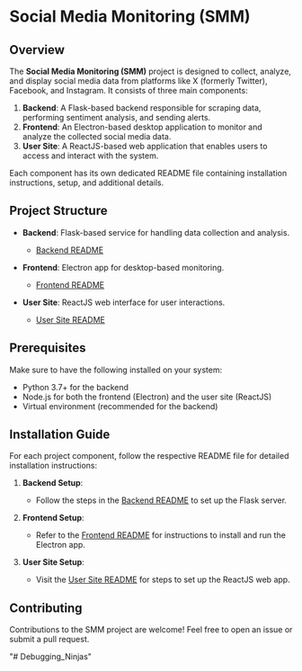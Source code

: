 # Social Media Monitoring (SMM)

## Overview

The **Social Media Monitoring (SMM)** project is designed to collect, analyze, and display social media data from platforms like X (formerly Twitter), Facebook, and Instagram. It consists of three main components:

1. **Backend**: A Flask-based backend responsible for scraping data, performing sentiment analysis, and sending alerts.
2. **Frontend**: An Electron-based desktop application to monitor and analyze the collected social media data.
3. **User Site**: A ReactJS-based web application that enables users to access and interact with the system.

Each component has its own dedicated README file containing installation instructions, setup, and additional details.

## Project Structure

- **Backend**: Flask-based service for handling data collection and analysis.
  - [Backend README](./SMM_backend/README.md)

- **Frontend**: Electron app for desktop-based monitoring.
  - [Frontend README](./SMM_frontend/README.md)

- **User Site**: ReactJS web interface for user interactions.
  - [User Site README](./Social_Report/README.md)

## Prerequisites

Make sure to have the following installed on your system:

- Python 3.7+ for the backend
- Node.js for both the frontend (Electron) and the user site (ReactJS)
- Virtual environment (recommended for the backend)

## Installation Guide

For each project component, follow the respective README file for detailed installation instructions:

1. **Backend Setup**:
   - Follow the steps in the [Backend README](./SMM_backend/README.md) to set up the Flask server.
   
2. **Frontend Setup**:
   - Refer to the [Frontend README](./SMM_frontend/README.md) for instructions to install and run the Electron app.
   
3. **User Site Setup**:
   - Visit the [User Site README](./Social_Report/README.md) for steps to set up the ReactJS web app.

## Contributing

Contributions to the SMM project are welcome! Feel free to open an issue or submit a pull request.

"# Debugging_Ninjas" 
